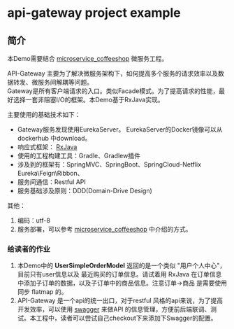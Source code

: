 # api-gateway project example 


## 简介

本Demo需要结合 [microservice_coffeeshop](https://github.com/lijingyao/microservice_coffeeshop) 微服务工程。
 
API-Gateway 主要为了解决微服务架构下，如何提高多个服务的请求效率以及数据转发、微服务间解耦等问题。    
Gateway是所有客户端请求的入口。类似Facade模式。为了提高请求的性能，最好选择一套非阻塞I/O的框架。本Demo基于RxJava实现。 


主要使用的基础技术如下：      



* Gateway服务发现使用EurekaServer。 EurekaServer的Docker镜像可以从 dockerhub 中download。       
* 响应式框架： [RxJava](https://github.com/ReactiveX/RxJava) 
* 使用的工程构建工具：Gradle、Gradlew插件    
* 涉及到的框架有：SpringMVC、SpringBoot、SpringCloud-Netflix Eureka\Feign\Ribbon、     
* 服务间通信：Restful API   
* 服务基础涉及原则：DDD(Domain-Drive Design)     

其他：

1. 编码：utf-8
2. 服务部署，可以参考  [microservice_coffeeshop](https://github.com/lijingyao/microservice_coffeeshop) 中介绍的方式。


### 给读者的作业  

1. 本Demo中的 **UserSimpleOrderModel** 返回的是一个类似  "用户个人中心"，目前只有user信息以及
最近购买的订单信息。请试着用 RxJava 在订单信息中添加子订单的数据，以及子订单中的商品信息。注意订单->商品
是需要使用同步 flatmap 的。  
2. API-Gateway 是一个api的统一出口，对于restful 风格的api来说，为了提高开发效率，可以使用 [swagger](https://swagger.io/)
来做API 的信息管理，方便前后端联调、测试。本工程中，读者可以尝试自己checkout下来添加下Swagger的配置。     

 
